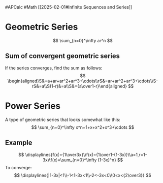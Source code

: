 #APCalc 
#Math 
[[2025-02-01#Infinite Sequences and Series]]
# Geometric Series
$$
\sum_{n=0}^\infty ar^n
$$
## Sum of convergent geometric series
If the series converges, find the sum as follows:$$
\begin{aligned}S&=a+ar+ar^2+ar^3+\cdots\\rS&=ar+ar^2+ar^3+\cdots\\S-rS&=a\\S(1-r)&=a\\S&={a\over1-r}\end{aligned}
$$
# Power Series
A type of geometric series that looks somewhat like this:$$
\sum_{n=0}^\infty x^n=1+x+x^2+x^3+\cdots
$$
## Example
$$
\displaylines{f(x)={1\over3x}\\f(x)={1\over1-(1-3x)}\\a=1,r=1-3x\\f(x)=\sum_{n=0}^\infty (1-3x)^n}
$$To converge:$$
\displaylines{|1-3x|<1\\-1<1-3x<1\\-2<-3x<0\\0<x<{2\over3}}
$$